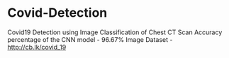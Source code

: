 # Covid-Detection
Covid19 Detection using Image Classification of Chest CT Scan 
Accuracy percentage of the CNN model - 96.67%
Image Dataset - http://cb.lk/covid_19
